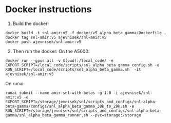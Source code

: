 # Docker instructions
1. Build the docker:
```shell
docker build -t snl-amir:v5 -f docker/v5_alpha_beta_gamma/Dockerfile .
docker tag snl-amir:v5 ajevnisek/snl-amir:v5
docker push ajevnisek/snl-amir:v5
```
2. Then run the docker:
On the A5000:
```shell
docker run --gpus all -v $(pwd):/local_code/ -e EXPORT_SCRIPT=/local_code/scripts/snl_alpha_beta_gamma_config.sh -e RUN_SCRIPT=/local_code/scripts/snl_alpha_beta_gamma.sh  -it ajevnisek/snl-amir:v5
```
On runai:
```shell
runai submit --name amir-snl-with-betas -g 1.0 -i ajevnisek/snl-amir:v5 -e EXPORT_SCRIPT=/storage/jevnisek/snl/scripts_and_configs/snl-alpha-beta-gamma/configs/snl_alpha_beta_gamma_30k_to_29k.sh -e RUN_SCRIPT=/storage/jevnisek/snl/scripts_and_configs/snl-alpha-beta-gamma/snl_alpha_beta_gamma_runner.sh --pvc=storage:/storage
```

